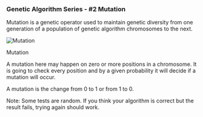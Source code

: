 ### Genetic Algorithm Series - #2 Mutation

Mutation is a genetic operator used to maintain genetic diversity from one generation of a population of genetic algorithm chromosomes to the next.

![Mutation](http://i.imgur.com/HngmxNN.gif)

Mutation

A mutation here may happen on zero or more positions in a chromosome. It is going to check every position and by a given probability it will decide if a mutation will occur.

A mutation is the change from 0 to 1 or from 1 to 0.

Note: Some tests are random. If you think your algorithm is correct but the result fails, trying again should work.

